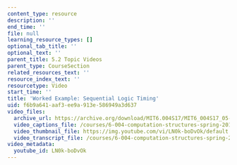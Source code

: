 ```yaml
---
content_type: resource
description: ''
end_time: ''
file: null
learning_resource_types: []
optional_tab_title: ''
optional_text: ''
parent_title: 5.2 Topic Videos
parent_type: CourseSection
related_resources_text: ''
resource_index_text: ''
resourcetype: Video
start_time: ''
title: 'Worked Example: Sequential Logic Timing'
uid: f6b9a641-aaf3-ee9a-913e-586949a3d637
video_files:
  archive_url: https://archive.org/download/MIT6.004S17/MIT6_004S17_05-02-08-01_300k.mp4
  video_captions_file: /courses/6-004-computation-structures-spring-2017/5abbdfbf8228536990dfc2a73cdfc57b_LN0k-boDvOk.vtt
  video_thumbnail_file: https://img.youtube.com/vi/LN0k-boDvOk/default.jpg
  video_transcript_file: /courses/6-004-computation-structures-spring-2017/7c25e0e9b7bc2fede017c642df40680c_LN0k-boDvOk.pdf
video_metadata:
  youtube_id: LN0k-boDvOk
---
```

